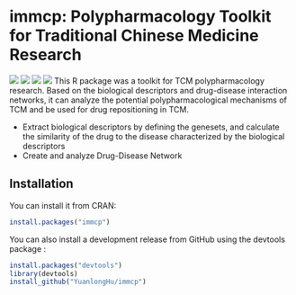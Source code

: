 
# immcp: Polypharmacology Toolkit for Traditional Chinese Medicine Research
[![](https://img.shields.io/cran/v/immcp?label=CRAN)](https://CRAN.R-project.org/package=immcp)
[![](https://img.shields.io/badge/devel%20version-1.0.4-blue)](https://github.com/YuanlongHu/immcp)
[![](https://img.shields.io/github/license/YuanlongHu/immcp)](https://github.com/YuanlongHu/immcp/blob/master/LICENSE.md)
[![](https://img.shields.io/github/workflow/status/YuanlongHu/immcp/R-CMD-check?label=macOS%2Fubuntu)](https://github.com/YuanlongHu/immcp/actions)
This R package was a toolkit for TCM polypharmacology research. Based on the biological descriptors and drug-disease interaction networks, it can analyze the potential polypharmacological mechanisms of TCM and be used for drug repositioning in TCM. 
+ Extract biological descriptors by defining the genesets, and calculate the similarity of the drug to the disease characterized by the biological descriptors
+ Create and analyze Drug-Disease Network


## Installation
You can install it from CRAN:

``` r
install.packages("immcp")
```

You can also install a development release from GitHub using the devtools package :

``` r
install.packages("devtools")
library(devtools)
install_github("YuanlongHu/immcp")
```


